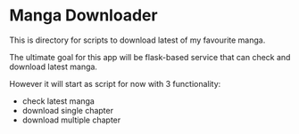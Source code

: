 # Manga Downloader

This is directory for scripts to download latest of my favourite manga.  

The ultimate goal for this app will be flask-based service that can check and download latest manga.  

However it will start as script for now with 3 functionality:  
- check latest manga
- download single chapter
- download multiple chapter

